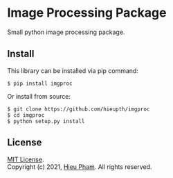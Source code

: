# Image Processing Package
Small python image processing package.
## Install
This library can be installed via pip command:
```
$ pip install imgproc
```
Or install from source:
```
$ git clone https://github.com/hieupth/imgproc
$ cd imgproc
$ python setup.py install
```
## License
[MIT License](https://github.com/hieupth/imgproc/blob/main/LICENSE). <br>
Copyright (c) 2021, [Hieu Pham](https://github.com/hieupth). All rights reserved.
